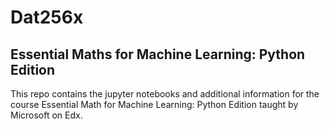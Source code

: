 # Dat256x
## Essential Maths for Machine Learning: Python Edition 


This repo contains the jupyter notebooks and additional information for the course Essential Math for Machine Learning: Python Edition taught by Microsoft on Edx.
